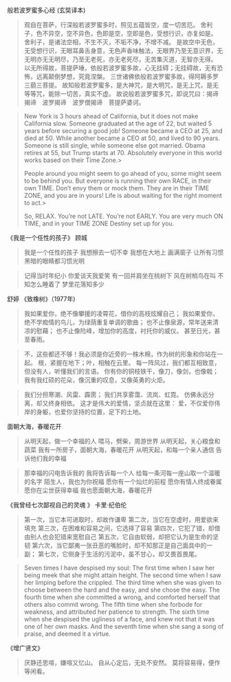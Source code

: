 
般若波罗蜜多心经  (玄奘译本)

> 观自在菩萨，行深般若波罗蜜多时，照见五蕴皆空，度一切苦厄。
> 舍利子，色不异空，空不异色，色即是空，空即是色，受想行识，亦复如是。
> 舍利子，是诸法空相，不生不灭，不垢不净，不增不减。
> 是故空中无色，无受想行识，无眼耳鼻舌身意，无色声香味触法，无眼界乃至无意识界，无无明亦无无明尽，乃至无老死，亦无老死尽，无苦集灭道，无智亦无得。
> 以无所得故，菩提萨埵，依般若波罗蜜多故，心无挂碍；无挂碍故，无有恐怖，远离颠倒梦想，究竟涅槃。
> 三世诸佛依般若波罗蜜多故，得阿耨多罗三藐三菩提。
> 故知般若波罗蜜多，是大神咒，是大明咒，是无上咒，是无等等咒，能除一切苦，真实不虚。
> 故说般若波罗蜜多咒，即说咒曰：揭谛揭谛　波罗揭谛　波罗僧揭谛　菩提萨婆诃。


> New York is 3 hours ahead of California,
> but it does not make California slow.
> Someone graduated at the age of 22,
> but waited 5 years before securing a good job!
> Someone became a CEO at 25,
> and died at 50.
> While another became a CEO at 50,
> and lived to 90 years.
> Someone is still single,
> while someone else got married.
> Obama retires at 55,
> but Trump starts at 70.
> Absolutely everyone in this world works based on their Time Zone.>
>
> People around you might seem to go ahead of you,
> some might seem to be behind you.
> But everyone is running their own RACE, in their own TIME.
> Don’t envy them or mock them.
> They are in their TIME ZONE, and you are in yours!
> Life is about waiting for the right moment to act.>
>
> So, RELAX.
> You’re not LATE.
> You’re not EARLY.
> You are very much ON TIME, and in your TIME ZONE Destiny set up for you.


《我是一个任性的孩子》 顾城

> 我是一个任性的孩子
> 我想擦去一切不幸
> 我想在大地上
> 画满窗子
> 让所有习惯黑暗的眼睛都习惯光明

> 记得当时年纪小
> 你爱谈天我爱笑
> 有一回并肩坐在桃树下
> 风在树梢鸟在叫
> 不知怎么睡着了
> 梦里花落知多少

舒婷 《致橡树》（1977年)

> 我如果爱你，绝不像攀援的凌霄花，借你的高枝炫耀自己；
> 我如果爱你，绝不学痴情的鸟儿，为绿荫重复单调的歌曲；
> 也不止像泉源，常年送来清凉的慰藉；
> 也不止像险峰，增加你的高度，衬托你的威仪。
> 甚至日光，甚至春雨。

> 不，这些都还不够！我必须是你近旁的一株木棉，作为树的形象和你站在一起。
> 根，紧握在地下；叶，相触在云里。
> 每一阵风过，我们都互相致意，但没有人，听懂我们的言语。
> 你有你的铜枝铁干，像刀，像剑，也像戟；
> 我有我红硕的花朵，像沉重的叹息，又像英勇的火炬。

> 我们分担寒潮、风雷、霹雳；
> 我们共享雾霭、流岚、虹霓。
> 仿佛永远分离，却又终身相依。
> 这才是伟大的爱情，坚贞就在这里：
> 爱，不仅爱你伟岸的身躯，也爱你坚持的位置，足下的土地。

面朝大海，春暖花开

> 从明天起，做一个幸福的人
> 喂马，劈柴，周游世界
> 从明天起，关心粮食和蔬菜
> 我有一所房子，面朝大海，春暖花开
> 从明天起，和每一个亲人通信
> 告诉他们我的幸福

> 那幸福的闪电告诉我的
> 我将告诉每一个人
> 给每一条河每一座山取一个温暖的名字
> 陌生人，我也为你祝福
> 愿你有一个灿烂的前程
> 愿你有情人终成眷属
> 愿你在尘世获得幸福
> 我也愿面朝大海，春暖花开


《我曾经七次鄙视自己的灵魂 》 卡里·纪伯伦

> 第一次，当它本可进取时，却故作谦卑
> 第二次，当它在空虚时，用爱欲来填充
> 第三次，在困难和容易之间，它选择了容易
> 第四次，它犯了错，却借由别人也会犯错来宽慰自己
> 第五次，它自由软弱，却把它认为是生命的坚韧
> 第六次，当它鄙夷一张丑恶的嘴脸时，却不知那正是自己面具中的一副；
> 第七次，它侧身于生活的污泥中，虽不甘心，却又畏首畏尾。

> Seven times I have despised my soul:
> The first time when I saw her being meek that she might attain height.
> The second time when I saw her limping before the crippled.
> The third time when she was given to choose between the hard and the easy, and she chose the easy.
> The fourth time when she committed a wrong, and comforted herself that others also commit wrong.
> The fifth time when she forbode for weakness, and attributed her patience to strength.
> The sixth time when she despised the ugliness of a face, and knew not that it was one of her own masks.
> And the seventh time when she sang a song of praise, and deemed it a virtue.


《增广贤文》

> 厌静还思喧，嫌喧又忆山。
> 自从心定后，无处不安然。
> 莫将容易得，便作等闲看。
